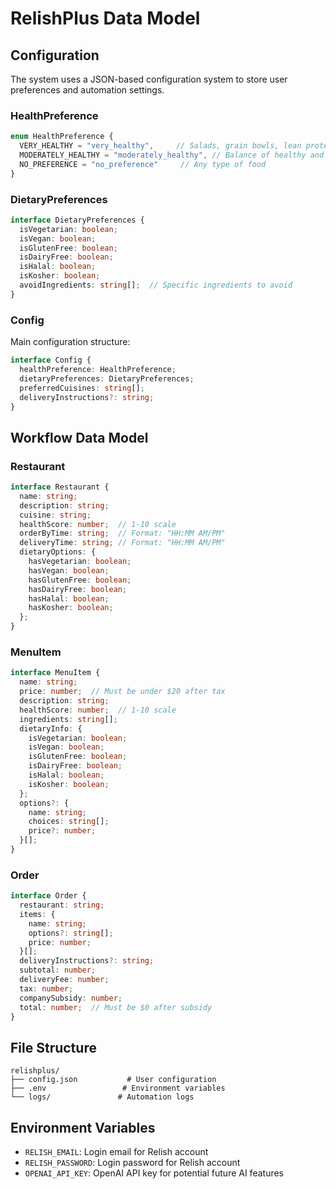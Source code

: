 # RelishPlus Data Model

## Configuration

The system uses a JSON-based configuration system to store user preferences and automation settings.

### HealthPreference

```typescript
enum HealthPreference {
  VERY_HEALTHY = "very_healthy",     // Salads, grain bowls, lean proteins
  MODERATELY_HEALTHY = "moderately_healthy", // Balance of healthy and comfort food
  NO_PREFERENCE = "no_preference"     // Any type of food
}
```

### DietaryPreferences

```typescript
interface DietaryPreferences {
  isVegetarian: boolean;
  isVegan: boolean;
  isGlutenFree: boolean;
  isDairyFree: boolean;
  isHalal: boolean;
  isKosher: boolean;
  avoidIngredients: string[];  // Specific ingredients to avoid
}
```

### Config

Main configuration structure:

```typescript
interface Config {
  healthPreference: HealthPreference;
  dietaryPreferences: DietaryPreferences;
  preferredCuisines: string[];
  deliveryInstructions?: string;
}
```

## Workflow Data Model

### Restaurant

```typescript
interface Restaurant {
  name: string;
  description: string;
  cuisine: string;
  healthScore: number;  // 1-10 scale
  orderByTime: string;  // Format: "HH:MM AM/PM"
  deliveryTime: string; // Format: "HH:MM AM/PM"
  dietaryOptions: {
    hasVegetarian: boolean;
    hasVegan: boolean;
    hasGlutenFree: boolean;
    hasDairyFree: boolean;
    hasHalal: boolean;
    hasKosher: boolean;
  };
}
```

### MenuItem

```typescript
interface MenuItem {
  name: string;
  price: number;  // Must be under $20 after tax
  description: string;
  healthScore: number;  // 1-10 scale
  ingredients: string[];
  dietaryInfo: {
    isVegetarian: boolean;
    isVegan: boolean;
    isGlutenFree: boolean;
    isDairyFree: boolean;
    isHalal: boolean;
    isKosher: boolean;
  };
  options?: {
    name: string;
    choices: string[];
    price?: number;
  }[];
}
```

### Order

```typescript
interface Order {
  restaurant: string;
  items: {
    name: string;
    options?: string[];
    price: number;
  }[];
  deliveryInstructions?: string;
  subtotal: number;
  deliveryFee: number;
  tax: number;
  companySubsidy: number;
  total: number;  // Must be $0 after subsidy
}
```

## File Structure

```
relishplus/
├── config.json           # User configuration
├── .env                 # Environment variables
└── logs/               # Automation logs
```

## Environment Variables

- `RELISH_EMAIL`: Login email for Relish account
- `RELISH_PASSWORD`: Login password for Relish account
- `OPENAI_API_KEY`: OpenAI API key for potential future AI features 
